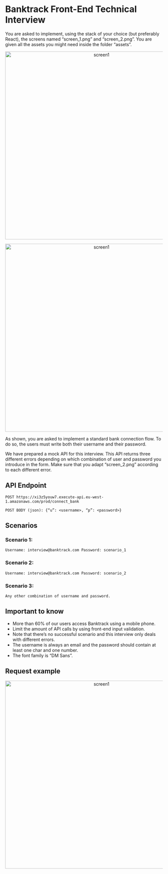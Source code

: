 # Banktrack Front-End Technical Interview

You are asked to implement, using the stack of your choice (but preferably React), the screens named “screen_1.png” and “screen_2.png”. You are given all the assets you might need inside the folder “assets”.

<p align="center">
    <img alt="screen1" title="screen1" src="https://ik.imagekit.io/manuelalferez/banktrack-interview/screen_1_xWmUIUSn7.png?ik-sdk-version=javascript-1.4.3&updatedAt=1656321349051" width="600">
</p>

<p align="center">
    <img alt="screen1" title="screen1" src="https://ik.imagekit.io/manuelalferez/banktrack-interview/screen_2__2fEraYnn.png?ik-sdk-version=javascript-1.4.3&updatedAt=1656321351743" width="600">
</p>

As shown, you are asked to implement a standard bank connection flow. To do so, the users must write both their username and their password.

We have prepared a mock API for this interview. This API returns three different errors depending on which combination of user and password you introduce in the form. Make sure that you adapt “screen_2.png” according to each different error.

## API Endpoint
```
POST https://xi3z5youw7.execute-api.eu-west-1.amazonaws.com/prod/connect_bank 
```

```
POST BODY (json): {“u”: <username>, “p”: <password>}
```

## Scenarios
### Scenario 1:
```
Username: interview@banktrack.com Password: scenario_1
```

### Scenario 2:
```
Username: interview@banktrack.com Password: scenario_2
```
### Scenario 3:
```
Any other combination of username and password.
```

## Important to know
- More than 60% of our users access Banktrack using a mobile phone.
- Limit the amount of API calls by using front-end input validation.
- Note that there’s no successful scenario and this interview only deals with different errors.
- The username is always an email and the password should contain at least one char and one number.
- The font family is “DM Sans”.

## Request example 
<p align="center">
    <img alt="screen1" title="screen1" src="https://ik.imagekit.io/manuelalferez/banktrack-interview/request_example_F5rM6pcg9.png?ik-sdk-version=javascript-1.4.3&updatedAt=1656321716909" width="600">
</p>
